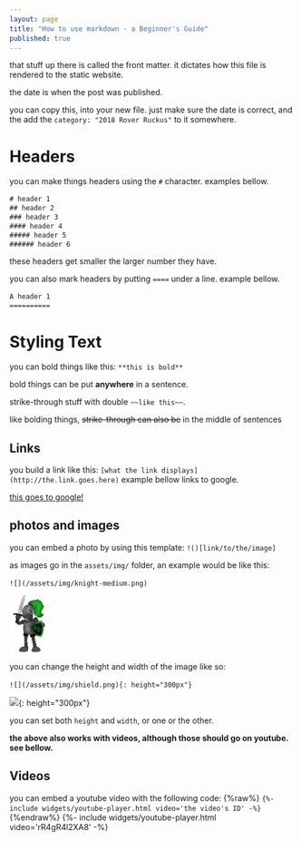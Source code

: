 ```yaml
---
layout: page
title: "How to use markdown - a Beginner's Guide"
published: true
---
```



that stuff up there is called the front matter. it dictates how this file is rendered to the static website.

the date is when the post was published.


you can copy this, into your new file. just make sure the date is correct, and the add the `category: "2018 Rover Ruckus"` to it somewhere.


# Headers

you can make things headers using the `#` character. examples bellow.
```
# header 1
## header 2
### header 3
#### header 4
##### header 5
###### header 6
```

these headers get smaller the larger number they have.

you can also mark headers by putting `====` under a line. example bellow.
```
A header 1
==========
```


# Styling Text

you can bold things like this: `**this is bold**`

bold things can be put **anywhere** in a sentence.

strike-through stuff with double `~~like this~~`.

like bolding things, ~~strike-through can also be~~ in the middle of sentences

## Links

you build a link like this: `[what the link displays](http://the.link.goes.here)`
example bellow links to google.

[this goes to google!](https://google.com)


## photos and images

you can embed a photo by using this template: `!()[link/to/the/image]`

as images go in the `assets/img/` folder, an example would be like this:

`![](/assets/img/knight-medium.png)`

![](/assets/img/knight-medium.png)

you can change the height and width of the image like so:

`![](/assets/img/shield.png){: height="300px"}`

![](/assets/img/shield.png){: height="300px"}

you can set both `height` and `width`, or one or the other.

**the above also works with videos, although those should go on youtube. see bellow.**

## Videos  


you can embed a youtube video with the following code:
{%raw%}
`{%- include widgets/youtube-player.html video='the video's ID' -%}`
{%endraw%}
	{%- include widgets/youtube-player.html video='rR4gR4l2XA8' -%}
